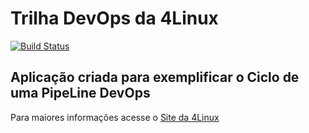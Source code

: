 # Trilha DevOps da 4Linux

<!-- Altere a Flag abaixo com sua URL do Travis -->
[![Build Status](https://travis-ci.org/kadarpegasus/DevOpsLab-HelloWorld.svg?branch=master)](https://travis-ci.org/kadarpegasus/DevOpsLab-HelloWorld)

## Aplicação criada para exemplificar o Ciclo de uma PipeLine DevOps


Para maiores informações acesse o [Site da 4Linux](https://www.4linux.com.br/cursos/devops)
